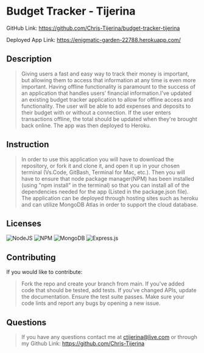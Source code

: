 # Budget Tracker - Tijerina

GitHub Link: https://github.com/Chris-Tijerina/budget-tracker-tijerina

Deployed App Link: https://enigmatic-garden-22788.herokuapp.com/

## Description

> Giving users a fast and easy way to track their money is important, but allowing them to access that information at any time is even more important. Having offline functionality is paramount to the success of an application that handles users’ financial information.I've updated an existing budget tracker application to allow for offline access and functionality. The user will be able to add expenses and deposits to their budget with or without a connection. If the user enters transactions offline, the total should be updated when they're brought back online. The app was then deployed to Heroku.

## Instruction

> In order to use this application you will have to download the repository, or fork it and clone it, and open it up in your chosen terminal (Vs.Code, GitBash, Terminal for Mac, etc.). Then you will have to ensure that node package manager(NPM) has been installed (using "npm install" in the terminal) so that you can install all of the dependencies needed for the app (Listed in the package.json file). The application can be deployed through hosting sites such as heroku and can utilize MongoDB Atlas in order to support the cloud database.

## Licenses

![NodeJS](https://img.shields.io/badge/node.js-6DA55F?style=for-the-badge&logo=node.js&logoColor=white)
![NPM](https://img.shields.io/badge/NPM-%23000000.svg?style=for-the-badge&logo=npm&logoColor=white)
![MongoDB](https://img.shields.io/badge/MongoDB-%234ea94b.svg?style=for-the-badge&logo=mongodb&logoColor=white)
![Express.js](https://img.shields.io/badge/express.js-%23404d59.svg?style=for-the-badge&logo=express&logoColor=%2361DAFB)

## Contributing

If you would like to contribute:

> Fork the repo and create your branch from main. If you've added code that should be tested, add tests. If you've changed APIs, update the documentation. Ensure the test suite passes. Make sure your code lints and report any bugs by opening a new issue.

## Questions

> If you have any questions contact me at ctijerina@live.com or through my Github Link: https://github.com/Chris-Tijerina
